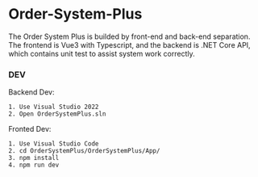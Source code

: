 # Order-System-Plus
The Order System Plus is builded by front-end and back-end separation. The frontend is Vue3 with Typescript, and the backend is .NET Core API, which contains unit test to assist system work correctly.

### DEV 
Backend Dev:
```
1. Use Visual Studio 2022 
2. Open OrderSystemPlus.sln
```


Fronted Dev:
```
1. Use Visual Studio Code
2. cd OrderSystemPlus/OrderSystemPlus/App/
3. npm install
4. npm run dev
```
